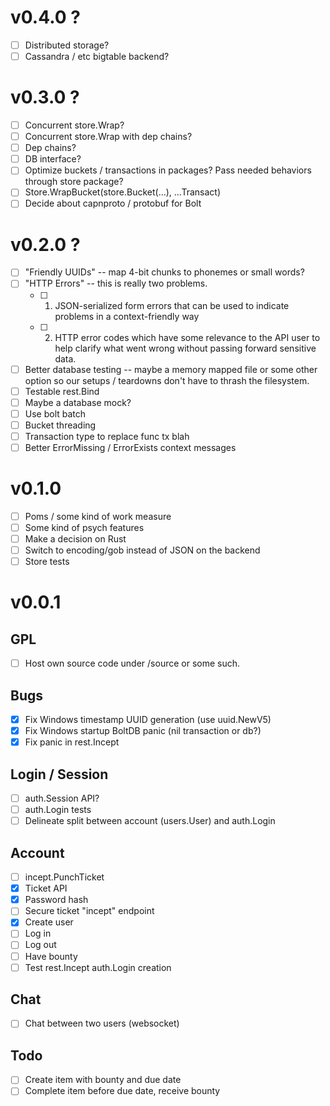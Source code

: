 # v0.4.0 ?

- [ ] Distributed storage?
- [ ] Cassandra / etc bigtable backend?

# v0.3.0 ?

- [ ] Concurrent store.Wrap?
- [ ] Concurrent store.Wrap with dep chains?
- [ ] Dep chains?
- [ ] DB interface?
- [ ] Optimize buckets / transactions in packages?  Pass needed behaviors
   through store package?
- [ ] Store.WrapBucket(store.Bucket(...), ...Transact)
- [ ] Decide about capnproto / protobuf for Bolt

# v0.2.0 ?

- [ ] "Friendly UUIDs" -- map 4-bit chunks to phonemes or small words?
- [ ] "HTTP Errors" -- this is really two problems.
  - [ ] 1. JSON-serialized form errors that can be used to indicate problems
       in a context-friendly way
  - [ ] 2. HTTP error codes which have some relevance to the API user to help
       clarify what went wrong without passing forward sensitive data.
- [ ] Better database testing -- maybe a memory mapped file or some other
   option so our setups / teardowns don't have to thrash the filesystem.
- [ ] Testable rest.Bind
- [ ] Maybe a database mock?
- [ ] Use bolt batch
- [ ] Bucket threading
- [ ] Transaction type to replace func tx blah
- [ ] Better ErrorMissing / ErrorExists context messages

# v0.1.0

- [ ] Poms / some kind of work measure
- [ ] Some kind of psych features
- [ ] Make a decision on Rust
- [ ] Switch to encoding/gob instead of JSON on the backend
- [ ] Store tests

# v0.0.1

## GPL

- [ ] Host own source code under /source or some such.

## Bugs

- [x] Fix Windows timestamp UUID generation (use uuid.NewV5)
- [x] Fix Windows startup BoltDB panic (nil transaction or db?)
- [x] Fix panic in rest.Incept

## Login / Session

- [ ] auth.Session API?
- [ ] auth.Login tests
- [ ] Delineate split between account (users.User) and auth.Login

## Account

- [ ] incept.PunchTicket
- [x] Ticket API
- [x] Password hash
- [ ] Secure ticket "incept" endpoint
- [x] Create user
- [ ] Log in
- [ ] Log out
- [ ] Have bounty
- [ ] Test rest.Incept auth.Login creation

## Chat

- [ ] Chat between two users (websocket)

## Todo

- [ ] Create item with bounty and due date
- [ ] Complete item before due date, receive bounty
